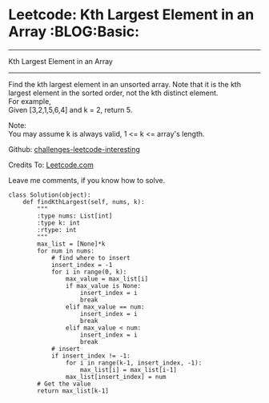 # Leetcode: Kth Largest Element in an Array     :BLOG:Basic:


---

Kth Largest Element in an Array  

---

Find the kth largest element in an unsorted array. Note that it is the kth largest element in the sorted order, not the kth distinct element.  
For example,  
Given [3,2,1,5,6,4] and k = 2, return 5.  

Note:  
You may assume k is always valid, 1 <= k <= array's length.  

Github: [challenges-leetcode-interesting](https://github.com/DennyZhang/challenges-leetcode-interesting/tree/master/kth-largest-element-in-an-array)  

Credits To: [Leetcode.com](https://leetcode.com/problems/kth-largest-element-in-an-array/description/)  

Leave me comments, if you know how to solve.  

    class Solution(object):
        def findKthLargest(self, nums, k):
            """
            :type nums: List[int]
            :type k: int
            :rtype: int
            """
            max_list = [None]*k
            for num in nums:
                # find where to insert
                insert_index = -1
                for i in range(0, k):
                    max_value = max_list[i]
                    if max_value is None:
                        insert_index = i
                        break
                    elif max_value == num:
                        insert_index = i
                        break
                    elif max_value < num:
                        insert_index = i
                        break
                # insert
                if insert_index != -1:
                    for i in range(k-1, insert_index, -1):
                        max_list[i] = max_list[i-1]
                    max_list[insert_index] = num
            # Get the value
            return max_list[k-1]